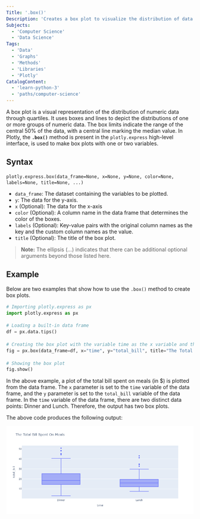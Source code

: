 ```yaml
---
Title: '.box()'
Description: 'Creates a box plot to visualize the distribution of data points through their quartiles.'
Subjects:
  - 'Computer Science'
  - 'Data Science'
Tags:
  - 'Data'
  - 'Graphs'
  - 'Methods'
  - 'Libraries'
  - 'Plotly'
CatalogContent:
  - 'learn-python-3'
  - 'paths/computer-science'
---
```


A box plot is a visual representation of the distribution of numeric data through quartiles. It uses boxes and lines to depict the distributions of one or more groups of numeric data. The box limits indicate the range of the central 50% of the data, with a central line marking the median value. In Plotly, the **`.box()`** method is present in the `plotly.express` high-level interface, is used to make box plots with one or two variables.

## Syntax

```pseudo
plotly.express.box(data_frame=None, x=None, y=None, color=None, labels=None, title=None, ...)
```

- `data_frame`: The dataset containing the variables to be plotted.
- `y`: The data for the y-axis.
- `x` (Optional): The data for the x-axis
- `color` (Optional): A column name in the data frame that determines the color of the boxes.
- `labels` (Optional): Key-value pairs with the original column names as the key and the custom column names as the value.
- `title` (Optional): The title of the box plot.

> **Note:** The ellipsis (...) indicates that there can be additional optional arguments beyond those listed here.

## Example

Below are two examples that show how to use the `.box()` method to create box plots.

```py
# Importing plotly.express as px
import plotly.express as px

# Loading a built-in data frame
df = px.data.tips()

# Creating the box plot with the variable time as the x variable and the variable total_bill as the y variable
fig = px.box(data_frame=df, x="time", y="total_bill", title="The Total Bill Spent On Meals")

# Showing the box plot
fig.show()
```

In the above example, a plot of the total bill spent on meals (in $) is plotted from the data frame. The `x` parameter is set to the `time` variable of the data frame, and the `y` parameter is set to the `total_bill` variable of the data frame. In the `time` variable of the data frame, there are two distinct data points: Dinner and Lunch. Therefore, the output has two box plots.

The above code produces the following output:

![The output for the above example](<https://raw.githubusercontent.com/Codecademy/docs/main/media/plotly-express-box()-example.png>)
